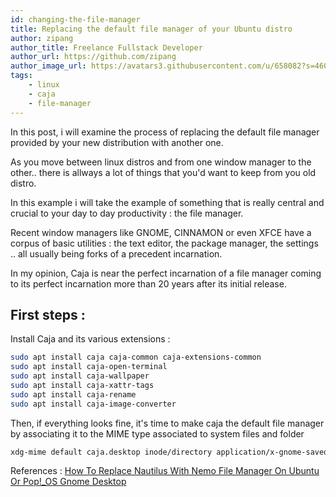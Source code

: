 ```yaml
---
id: changing-the-file-manager
title: Replacing the default file manager of your Ubuntu distro
author: zipang
author_title: Freelance Fullstack Developer
author_url: https://github.com/zipang
author_image_url: https://avatars3.githubusercontent.com/u/658082?s=460&v=4
tags:
    - linux
    - caja
    - file-manager
---
```


In this post, i will examine the process of replacing the default file manager provided by your new distribution with another one.

As you move between linux distros and from one window manager to the other.. there is allways a lot of things that you'd want to keep from you old distro.

In this example i will take the example of something that is really central and crucial to your day to day productivity : the file manager.

Recent window managers like GNOME, CINNAMON or even XFCE have a corpus of basic utilities : the text editor, the package manager, the settings .. all usually being forks of a precedent incarnation.

In my opinion, Caja is near the perfect incarnation of a file manager coming to its perfect incarnation more than 20 years after its initial release.

## First steps :

Install Caja and its various extensions :

```bash
sudo apt install caja caja-common caja-extensions-common
sudo apt install caja-open-terminal
sudo apt install caja-wallpaper
sudo apt install caja-xattr-tags
sudo apt install caja-rename
sudo apt install caja-image-converter
```

Then, if everything looks fine, it's time to make caja the default file manager by associating it to the MIME type associated to system files and folder

```bash
xdg-mime default caja.desktop inode/directory application/x-gnome-saved-search
```

References :
[How To Replace Nautilus With Nemo File Manager On Ubuntu Or Pop!\_OS Gnome Desktop](https://www.linuxuprising.com/2018/07/how-to-replace-nautilus-with-nemo-file.html)
